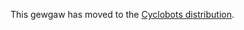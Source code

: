 This gewgaw has moved to the [Cyclobots distribution](https://catseye.tc/distribution/Cyclobots_distribution).
